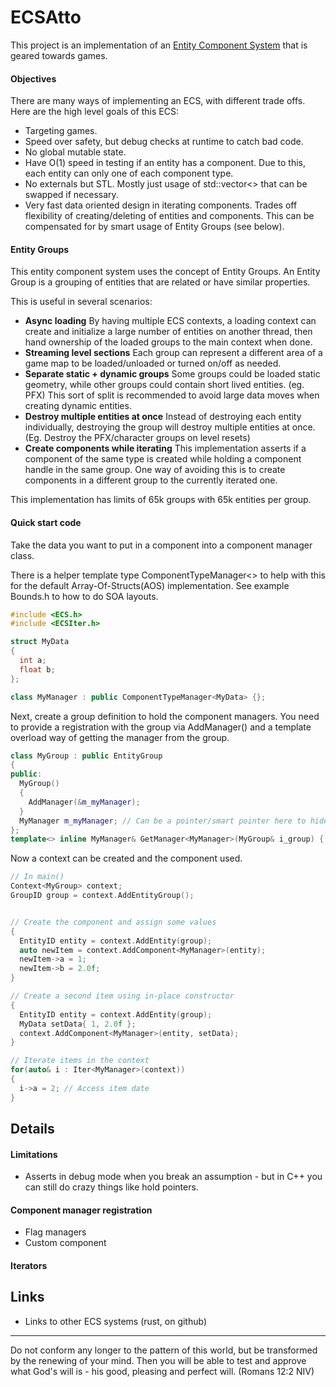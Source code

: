 # ECSAtto
This project is an implementation of an [Entity Component System](https://infogalactic.com/info/Entity_component_system) that is geared towards games.

#### Objectives
There are many ways of implementing an ECS, with different trade offs. Here are the high level goals of this ECS:

- Targeting games.
- Speed over safety, but debug checks at runtime to catch bad code.
- No global mutable state.
- Have O(1) speed in testing if an entity has a component. Due to this, each entity can only one of each component type.
- No externals but STL. Mostly just usage of std::vector<> that can be swapped if necessary.
- Very fast data oriented design in iterating components. Trades off flexibility of creating/deleting of entities and components. This can be compensated for by smart usage of Entity Groups (see below).

#### Entity Groups
This entity component system uses the concept of Entity Groups. An Entity Group is a grouping of entities that are related or have similar properties. 

This is useful in several scenarios:

- **Async loading** By having multiple ECS contexts, a loading context can create and initialize a large number of entities on another thread, then hand ownership of the loaded groups to the main context when done.  
- **Streaming level sections** Each group can represent a different area of a game map to be loaded/unloaded or turned on/off as needed. 
- **Separate static + dynamic groups** Some groups could be loaded static geometry, while other groups could contain short lived entities. (eg. PFX) This sort of split is recommended to avoid large data moves when creating dynamic entities.
- **Destroy multiple entities at once** Instead of destroying each entity individually, destroying the group will destroy multiple entities at once. (Eg. Destroy the PFX/character groups on level resets)
- **Create components while iterating** This implementation asserts if a component of the same type is created while holding a component handle in the same group. One way of avoiding this is to create components in a different group to the currently iterated one. 

This implementation has limits of 65k groups with 65k entities per group.


#### Quick start code

Take the data you want to put in a component into a component manager class. 

There is a helper template type ComponentTypeManager<> to help with this for the default Array-Of-Structs(AOS) implementation. See example Bounds.h to how to do SOA layouts.

```c++
#include <ECS.h>
#include <ECSIter.h>

struct MyData
{
  int a;
  float b;
};

class MyManager : public ComponentTypeManager<MyData> {};
```

Next, create a group definition to hold the component managers. You need to provide a registration with the group via AddManager() and a template overload way of getting the manager from the group.

```c++
class MyGroup : public EntityGroup
{
public:
  MyGroup()
  {
    AddManager(&m_myManager);
  }
  MyManager m_myManager; // Can be a pointer/smart pointer here to hide component details.
};
template<> inline MyManager& GetManager<MyManager>(MyGroup& i_group) { return i_group.m_myManager; }
```

Now a context can be created and the component used.

```c++
// In main()
Context<MyGroup> context;
GroupID group = context.AddEntityGroup();


// Create the component and assign some values
{
  EntityID entity = context.AddEntity(group);
  auto newItem = context.AddComponent<MyManager>(entity);
  newItem->a = 1;
  newItem->b = 2.0f;
}

// Create a second item using in-place constructor
{
  EntityID entity = context.AddEntity(group);
  MyData setData{ 1, 2.0f };
  context.AddComponent<MyManager>(entity, setData);
}

// Iterate items in the context
for(auto& i : Iter<MyManager>(context))
{
  i->a = 2; // Access item date 
}

```


## Details



#### Limitations
- Asserts in debug mode when you break an assumption - but in C++ you can still do crazy things like hold pointers.



#### Component manager registration

- Flag managers
- Custom component

#### Iterators


## Links
- Links to other ECS systems (rust, on github)


---

Do not conform any longer to the pattern of this world, but be transformed by the renewing of your mind.
Then you will be able to test and approve what God's will is - his good, pleasing and perfect will. (Romans 12:2 NIV)

